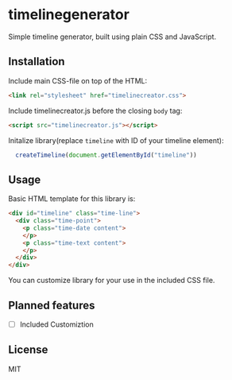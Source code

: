 # timelinegenerator
Simple timeline generator, built using plain CSS and JavaScript.
## Installation 
Include main CSS-file on top of the HTML:
```html
<link rel="stylesheet" href="timelinecreator.css">
```
Include timelinecreator.js before the closing `body` tag:
```html
<script src="timelinecreator.js"></script>
```
Initalize library(replace `timeline` with ID of your timeline element): 
```JavaScript
  createTimeline(document.getElementById("timeline"))
```
## Usage 
Basic HTML template for this library is:
```html
<div id="timeline" class="time-line">
  <div class="time-point">
    <p class="time-date content">
    </p>
    <p class="time-text content">
    </p>
  </div>
</div>
```
You can customize library for your use in the included CSS file.
## Planned features
- [ ] Included Customiztion
## License 
  MIT
